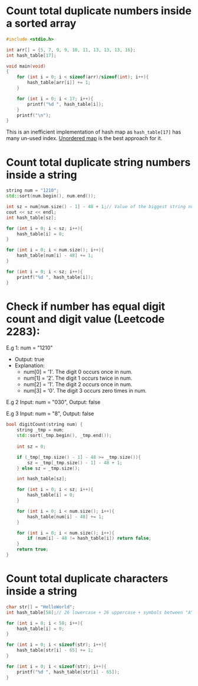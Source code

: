 # Count total duplicate numbers inside a sorted array

```c
#include <stdio.h>

int arr[] = {5, 7, 9, 9, 10, 11, 13, 13, 13, 16};
int hash_table[17];

void main(void)
{
    for (int i = 0; i < sizeof(arr)/sizeof(int); i++){
        hash_table[arr[i]] += 1; 
    }

    for (int i = 0; i < 17; i++){
        printf("%d ", hash_table[i]);
    }
    printf("\n");
}
```
This is an inefficient implementation of hash map as ``hash_table[17]`` has many un-used index. [Unordered map](https://github.com/TranPhucVinh/Cplusplus/blob/master/Data%20structure/Unordered%20map.md#use-unordered-map-to-count-total-duplicate-numbers-inside-an-array) is the best approach for it.
# Count total duplicate string numbers inside a string

```cpp
string num = "1210";
std::sort(num.begin(), num.end());

int sz = num[num.size() - 1] - 48 + 1;// Value of the biggest string number, i.e "2" + 1
cout << sz << endl;
int hash_table[sz];

for (int i = 0; i < sz; i++){
    hash_table[i] = 0;
}

for (int i = 0; i < num.size(); i++){
    hash_table[num[i] - 48] += 1; 
}

for (int i = 0; i < sz; i++){
    printf("%d ", hash_table[i]);
}
```
# Check if number has equal digit count and digit value (Leetcode 2283):

E.g 1: num = "1210"
* Output: true
* Explanation:
    * num[0] = '1'. The digit 0 occurs once in num.
    * num[1] = '2'. The digit 1 occurs twice in num.
    * num[2] = '1'. The digit 2 occurs once in num.
    * num[3] = '0'. The digit 3 occurs zero times in num.

E.g 2 Input: num = "030", Output: false

E.g 3 Input: num = "8", Output: false

```cpp
bool digitCount(string num) {
    string _tmp = num;
    std::sort(_tmp.begin(), _tmp.end());
    
    int sz = 0;

    if (_tmp[_tmp.size() - 1] - 48 >= _tmp.size()){
        sz = _tmp[_tmp.size() - 1] - 48 + 1;
    } else sz = _tmp.size();

    int hash_table[sz];

    for (int i = 0; i < sz; i++){
        hash_table[i] = 0;
    }

    for (int i = 0; i < num.size(); i++){
        hash_table[num[i] - 48] += 1; 
    }

    for (int i = 0; i < num.size(); i++){
        if (num[i] - 48 != hash_table[i]) return false;
    }
    return true;
}
```
# Count total duplicate characters inside a string
```c
char str[] = "HelloWorld";
int hash_table[58];// 26 lowercase + 26 uppercase + symbols between "A" to "a"

for (int i = 0; i < 58; i++){
    hash_table[i] = 0; 
}

for (int i = 0; i < sizeof(str); i++){
    hash_table[str[i] - 65] += 1; 
}

for (int i = 0; i < sizeof(str); i++){
    printf("%d ", hash_table[str[i] - 65]);
}
```
